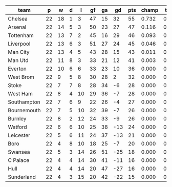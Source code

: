 |    team     | p  | w  | d | l  | gf | ga | gd  | pts | champ | top2  | top3  | top4  |  5-7  | bot4  | bot3  | bot2  |
|-------------|----|----|---|----|----|----|-----|-----|-------|-------|-------|-------|-------|-------|-------|-------|
| Chelsea     | 22 | 18 | 1 |  3 | 47 | 15 |  32 |  55 | 0.732 | 0.901 | 0.965 | 0.990 | 0.010 | 0.000 | 0.000 | 0.000|
| Arsenal     | 22 | 14 | 5 |  3 | 50 | 23 |  27 |  47 | 0.116 | 0.426 | 0.681 | 0.868 | 0.132 | 0.000 | 0.000 | 0.000|
| Tottenham   | 22 | 13 | 7 |  2 | 45 | 16 |  29 |  46 | 0.093 | 0.366 | 0.640 | 0.844 | 0.156 | 0.000 | 0.000 | 0.000|
| Liverpool   | 22 | 13 | 6 |  3 | 51 | 27 |  24 |  45 | 0.046 | 0.218 | 0.452 | 0.705 | 0.294 | 0.000 | 0.000 | 0.000|
| Man City    | 22 | 13 | 4 |  5 | 43 | 28 |  15 |  43 | 0.011 | 0.070 | 0.194 | 0.404 | 0.592 | 0.000 | 0.000 | 0.000|
| Man Utd     | 22 | 11 | 8 |  3 | 33 | 21 |  12 |  41 | 0.003 | 0.019 | 0.066 | 0.180 | 0.804 | 0.000 | 0.000 | 0.000|
| Everton     | 22 | 10 | 6 |  6 | 33 | 23 |  10 |  36 | 0.000 | 0.001 | 0.002 | 0.009 | 0.743 | 0.000 | 0.000 | 0.000|
| West Brom   | 22 |  9 | 5 |  8 | 30 | 28 |   2 |  32 | 0.000 | 0.000 | 0.000 | 0.000 | 0.167 | 0.002 | 0.001 | 0.000|
| Stoke       | 22 |  7 | 7 |  8 | 28 | 34 |  -6 |  28 | 0.000 | 0.000 | 0.000 | 0.000 | 0.022 | 0.035 | 0.014 | 0.003|
| West Ham    | 22 |  8 | 4 | 10 | 29 | 36 |  -7 |  28 | 0.000 | 0.000 | 0.000 | 0.000 | 0.008 | 0.063 | 0.024 | 0.008|
| Southampton | 22 |  7 | 6 |  9 | 22 | 26 |  -4 |  27 | 0.000 | 0.000 | 0.000 | 0.000 | 0.046 | 0.011 | 0.003 | 0.001|
| Bournemouth | 22 |  7 | 5 | 10 | 32 | 39 |  -7 |  26 | 0.000 | 0.000 | 0.000 | 0.000 | 0.010 | 0.064 | 0.025 | 0.007|
| Burnley     | 22 |  8 | 2 | 12 | 24 | 33 |  -9 |  26 | 0.000 | 0.000 | 0.000 | 0.000 | 0.014 | 0.050 | 0.022 | 0.008|
| Watford     | 22 |  6 | 6 | 10 | 25 | 38 | -13 |  24 | 0.000 | 0.000 | 0.000 | 0.000 | 0.001 | 0.230 | 0.122 | 0.050|
| Leicester   | 22 |  5 | 6 | 11 | 24 | 37 | -13 |  21 | 0.000 | 0.000 | 0.000 | 0.000 | 0.001 | 0.300 | 0.174 | 0.084|
| Boro        | 22 |  4 | 8 | 10 | 18 | 25 |  -7 |  20 | 0.000 | 0.000 | 0.000 | 0.000 | 0.001 | 0.231 | 0.127 | 0.058|
| Swansea     | 22 |  5 | 3 | 14 | 26 | 51 | -25 |  18 | 0.000 | 0.000 | 0.000 | 0.000 | 0.000 | 0.579 | 0.417 | 0.235|
| C Palace    | 22 |  4 | 4 | 14 | 30 | 41 | -11 |  16 | 0.000 | 0.000 | 0.000 | 0.000 | 0.000 | 0.744 | 0.597 | 0.404|
| Hull        | 22 |  4 | 4 | 14 | 20 | 47 | -27 |  16 | 0.000 | 0.000 | 0.000 | 0.000 | 0.000 | 0.805 | 0.676 | 0.493|
| Sunderland  | 22 |  4 | 3 | 15 | 20 | 42 | -22 |  15 | 0.000 | 0.000 | 0.000 | 0.000 | 0.000 | 0.886 | 0.799 | 0.649|
